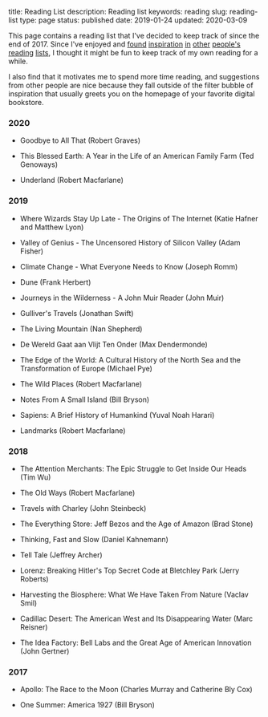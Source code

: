 title: Reading List
description: Reading list
keywords: reading
slug: reading-list
type: page
status: published
date: 2019-01-24
updated: 2020-03-09

This page contains a reading list that I've decided to keep track of since the end of 2017. Since I've enjoyed and <a href="http://benbrostoff.github.io/books/">found</a> <a href="https://www.gatesnotes.com/About-Bill-Gates/Summer-Books-2018">inspiration</a> <a href="https://sivers.org/book">in</a> <a href="https://forrestbrazeal.com/2017/12/03/the-100-books-challenge-full-reading-list/">other</a> <a href="https://patrickcollison.com/svhistory">people's</a> <a href="https://meltingasphalt.com/what-im-reading/">reading</a> <a href="https://medium.com/@rabois/reading-list-604c88ecefa4">lists</a>, I thought it might be fun to keep track of my own reading for a while.

I also find that it motivates me to spend more time reading, and suggestions from other people are nice because they fall outside of the filter bubble of inspiration that usually greets you on the homepage of your favorite digital bookstore.

### 2020

- Goodbye to All That (Robert Graves)

- This Blessed Earth: A Year in the Life of an American Family Farm (Ted Genoways)

- Underland (Robert Macfarlane)

### 2019

- Where Wizards Stay Up Late - The Origins of The Internet (Katie Hafner and Matthew Lyon)

- Valley of Genius - The Uncensored History of Silicon Valley (Adam Fisher)

- Climate Change - What Everyone Needs to Know (Joseph Romm)

- Dune (Frank Herbert)

- Journeys in the Wilderness - A John Muir Reader (John Muir)

- Gulliver's Travels (Jonathan Swift)

- The Living Mountain (Nan Shepherd)

- De Wereld Gaat aan Vlijt Ten Onder (Max Dendermonde)

- The Edge of the World: A Cultural History of the North Sea and the Transformation of Europe (Michael Pye)

- The Wild Places (Robert Macfarlane)

- Notes From A Small Island (Bill Bryson)

- Sapiens: A Brief History of Humankind (Yuval Noah Harari)

- Landmarks (Robert Macfarlane)

### 2018

- The Attention Merchants: The Epic Struggle to Get Inside Our Heads (Tim Wu)

- The Old Ways (Robert Macfarlane)

- Travels with Charley (John Steinbeck)

- The Everything Store: Jeff Bezos and the Age of Amazon (Brad Stone)

- Thinking, Fast and Slow (Daniel Kahnemann)

- Tell Tale (Jeffrey Archer)

- Lorenz: Breaking Hitler's Top Secret Code at Bletchley Park (Jerry Roberts)

- Harvesting the Biosphere: What We Have Taken From Nature (Vaclav Smil)

- Cadillac Desert: The American West and Its Disappearing Water (Marc Reisner)

- The Idea Factory: Bell Labs and the Great Age of American Innovation (John Gertner)

### 2017

- Apollo: The Race to the Moon (Charles Murray and Catherine Bly Cox)

- One Summer: America 1927 (Bill Bryson)

